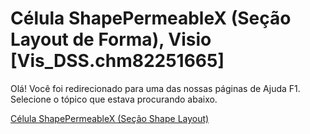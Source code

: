 
# Célula ShapePermeableX (Seção Layout de Forma), Visio [Vis_DSS.chm82251665]

Olá! Você foi redirecionado para uma das nossas páginas de Ajuda F1. Selecione o tópico que estava procurando abaixo.

[Célula ShapePermeableX (Seção Shape Layout)](http://msdn.microsoft.com/library/7e27b36c-4fd1-34e0-c168-f49eb5757b0e%28Office.15%29.aspx)

